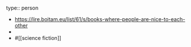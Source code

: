 type:: person
- https://lire.boitam.eu/list/61/s/books-where-people-are-nice-to-each-other
-
- #[[science fiction]]